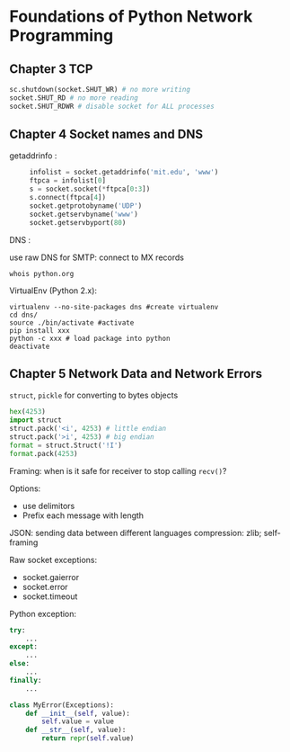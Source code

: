 Foundations of Python Network Programming
======


Chapter 3 TCP
------

```python
sc.shutdown(socket.SHUT_WR) # no more writing
socket.SHUT_RD # no more reading
socket.SHUT_RDWR # disable socket for ALL processes
```

Chapter 4 Socket names and DNS
------

getaddrinfo :

```python
     infolist = socket.getaddrinfo('mit.edu', 'www')
     ftpca = infolist[0]
     s = socket.socket(*ftpca[0:3])
     s.connect(ftpca[4])
     socket.getprotobyname('UDP')
     socket.getservbyname('www')
     socket.getservbyport(80)
```

DNS :

use raw DNS for SMTP: connect to MX records

    whois python.org

VirtualEnv (Python 2.x):

    virtualenv --no-site-packages dns #create virtualenv
    cd dns/
    source ./bin/activate #activate
    pip install xxx
    python -c xxx # load package into python
    deactivate


Chapter 5 Network Data and Network Errors
------
`struct`, `pickle`  for converting to bytes objects

```python
hex(4253)
import struct
struct.pack('<i', 4253) # little endian
struct.pack('>i', 4253) # big endian
format = struct.Struct('!I')
format.pack(4253)
```

Framing: when is it safe for receiver to stop calling `recv()`?

Options:
* use delimitors
* Prefix each message with length

JSON: sending data between different languages
compression: zlib; self-framing

Raw socket exceptions:
* socket.gaierror
* socket.error
* socket.timeout

Python exception:
```python
try:
    ...
except:
    ...
else:
    ...
finally:
    ...
```
```python
class MyError(Exceptions):
    def __init__(self, value):
        self.value = value
    def __str__(self, value):
        return repr(self.value)
```
